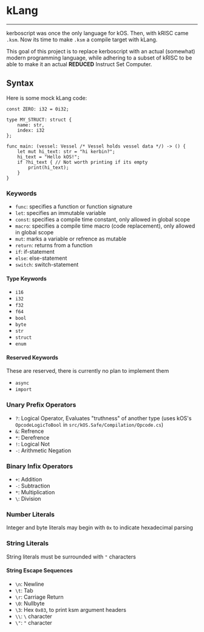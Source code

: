 # kLang
---

kerboscript was once the only language for kOS. Then, with kRISC came `.ksm`. Now its time to make `.ksm` a compile target with kLang.

This goal of this project is to replace kerboscript with an actual (somewhat) modern programming language, while adhering to a subset of kRISC to be able to make it an actual **REDUCED** Instruct Set Computer.

## Syntax
Here is some mock kLang code:

```kLang
const ZERO: i32 = 0i32;

type MY_STRUCT: struct {
    name: str,
    index: i32
};

func main: (vessel: Vessel /* Vessel holds vessel data */) -> () {
    let mut hi_text: str = "hi kerbin?";
    hi_text = "Hello kOS!";
    if ?hi_text { // Not worth printing if its empty
        print(hi_text);
    }
}
```

### Keywords
- `func`: specifies a function or function signature
- `let`: specifies an immutable variable
- `const`: specifies a compile time constant, only allowed in global scope
- `macro`: specifies a compile time macro (code replacement), only allowed in global scope
- `mut`: marks a variable or refrence as mutable
- `return`: returns from a function
- `if`: if-statement
- `else`: else-statement
- `switch`: switch-statement

#### Type Keywords
- `i16`
- `i32`
- `f32`
- `f64`
- `bool`
- `byte`
- `str`
- `struct`
- `enum`

#### Reserved Keywords
These are reserved, there is currently no plan to implement them

- `async`
- `import`

### Unary Prefix Operators
- `?`: Logical Operator, Evaluates "truthness" of another type (uses kOS's `OpcodeLogicToBool` in `src/kOS.Safe/Compilation/Opcode.cs`)
- `&`: Refrence
- `*`: Derefrence
- `!`: Logical Not
- `-`: Arithmetic Negation

### Binary Infix Operators
- `+`: Addition
- `-`: Subtraction
- `*`: Multiplication
- `\`: Division

### Number Literals
Integer and byte literals may begin with `0x` to indicate hexadecimal parsing

### String Literals
String literals must be surrounded with `"` characters

#### String Escape Sequences
- `\n`: Newline
- `\t`: Tab
- `\r`: Carriage Return
- `\0`: Nullbyte
- `\3`: Hex `0x03`, to print ksm argument headers
- `\\`: `\` character
- `\"`: `"` character
